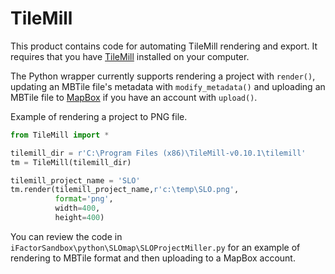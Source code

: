 # TileMill

This product contains code for automating TileMill rendering and export.  It requires that you have [TileMill](http://mapbox.com/tilemill/) installed on your computer.

The Python wrapper currently supports rendering a project with `render()`, updating an MBTile file's metadata with `modify_metadata()` and uploading an MBTile file to [MapBox](http://mapbox.com) if you have an account with `upload()`.

Example of rendering a project to PNG file.

~~~python
from TileMill import *

tilemill_dir = r'C:\Program Files (x86)\TileMill-v0.10.1\tilemill'
tm = TileMill(tilemill_dir)

tilemill_project_name = 'SLO'
tm.render(tilemill_project_name,r'c:\temp\SLO.png',
          format='png',
          width=400,
          height=400)
~~~

You can review the code in `iFactorSandbox\python\SLOmap\SLOProjectMiller.py` for an example of rendering to MBTile format and then uploading to a MapBox account.